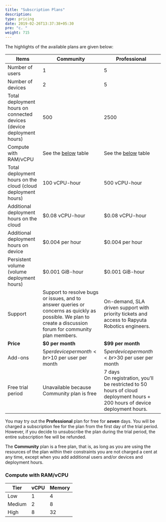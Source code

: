 ```yaml
---
title: "Subscription Plans"
description:
type: pricing
date: 2019-02-26T13:37:38+05:30
pre: "c. "
weight: 715
---
```

The highlights of the available plans are given below:

| Items | Community | Professional |
| ----- | --------- | ------------ |
| Number of users | 1 | 5 |
| Number of devices | 2 | 5 |
| Total deployment hours on connected devices (device deployment hours) | 500 | 2500 |
| Compute with RAM/vCPU | See the [below](/pricing/subscription-plans/#compute-with-ram-vcpu) table | See the [below](/pricing/subscription-plans/#compute-with-ram-vcpu) table |
| Total deployment hours on the cloud (cloud deployment hours) | 100 vCPU-hour | 500 vCPU-hour |
| Additional deployment hours on the cloud | $0.08 vCPU-hour | $0.08 vCPU-hour |
| Additional deployment hours on device | $0.004 per hour | $0.004 per hour |
| Persistent volume (volume deployment hours) | $0.001 GiB-hour | $0.001 GiB-hour |
| Support | Support to resolve bugs or issues, and to answer queries or concerns as quickly as possible. We plan to create a discussion forum for community plan members. | On-demand, SLA driven support with priority tickets and access to Rapyuta Robotics engineers. |
| **Price** | **$0 per month** | **$99 per month** |
| Add-ons | $5 per device per month<br>$10 per user per month | $5 per device per month<br>$30 per user per month |
| Free trial period | Unavailable because Community plan is free | 7 days<br>On registration, you’ll be restricted to 50 hours of cloud deployment hours + 200 hours of device deployment hours. |

You may try out the **Professional** plan for free for ***seven*** days. You will be charged a subscription fee for the plan from the first day of the trial period. However, if you decide to unsubscribe the plan during the trial period, the entire subscription fee will be refunded.

The **Community** plan is a free plan, that is, as long as you are using the resources of the plan within their constraints you are not charged a cent at any time, except when you add additional users and/or devices and deployment hours.

### Compute with RAM/vCPU

| Tier | vCPU | Memory |
| ---- | ---- | ------ |
| Low | 1 | 4 |
| Medium | 2 | 8 |
| High | 8 | 32 | 
 

